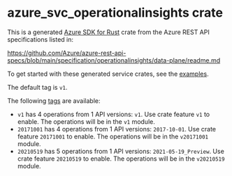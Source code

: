 # azure_svc_operationalinsights crate

This is a generated [Azure SDK for Rust](https://github.com/Azure/azure-sdk-for-rust) crate from the Azure REST API specifications listed in:

https://github.com/Azure/azure-rest-api-specs/blob/main/specification/operationalinsights/data-plane/readme.md

To get started with these generated service crates, see the [examples](https://github.com/Azure/azure-sdk-for-rust/blob/main/services/README.md#examples).

The default tag is `v1`.

The following [tags](https://github.com/Azure/azure-sdk-for-rust/blob/main/services/tags.md) are available:

- `v1` has 4 operations from 1 API versions: `v1`. Use crate feature `v1` to enable. The operations will be in the `v1` module.
- `20171001` has 4 operations from 1 API versions: `2017-10-01`. Use crate feature `20171001` to enable. The operations will be in the `v20171001` module.
- `20210519` has 5 operations from 1 API versions: `2021-05-19_Preview`. Use crate feature `20210519` to enable. The operations will be in the `v20210519` module.